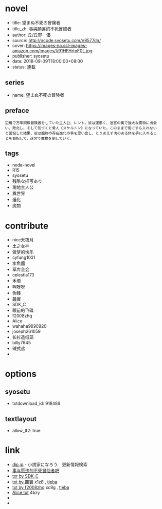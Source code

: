 # novel

- title: 望まぬ不死の冒険者
- title_zh: 事與願違的不死冒險者
- author: 丘/丘野　優
- source: http://ncode.syosetu.com/n8577dn/
- cover: https://images-na.ssl-images-amazon.com/images/I/91HFHrtpF0L.jpg
- publisher: syosetu
- date: 2018-09-09T18:00:00+08:00
- status: 連載

## series

- name: 望まぬ不死の冒険者

## preface


```
辺境で万年銅級冒険者をしていた主人公、レント。彼は運悪く、迷宮の奥で強大な魔物に出会い、敗北し、そして気づくと骨人《スケルトン》になっていた。このままで街にすら入れないと苦悩した結果、彼は魔物の存在進化の事を思い出し、とりあえず肉のある体を手に入れることを目指して、迷宮で魔物を倒していく。
```

## tags

- node-novel
- R15
- syosetu
- 残酷な描写あり
- 現地主人公
- 異世界
- 進化
- 魔物

# contribute

- nice天夜月
- 土之女神
- 做梦的快乐
- cyfung1031
- 水魚醬
- 草库金会
- celestia173
- 禾缗
- 啊呀呀
- 伪髅
- 龘實
- SDK_C
- 眼前的飞碟
- f2008zhq
- Alice
- wahaha9990920
- joseph261059
- 长衫造纸笼
- billy7645
- 碱式盐
- 

# options

## syosetu

- txtdownload_id: 918486

## textlayout

- allow_lf2: true

# link

- [dip.jp](https://narou.dip.jp/search.php?text=n8577dn&novel=all&genre=all&new_genre=all&length=0&down=0&up=100) - 小説家になろう　更新情報検索
- [事与愿违的不死冒险者吧](https://tieba.baidu.com/f?kw=%E4%BA%8B%E4%B8%8E%E6%84%BF%E8%BF%9D%E7%9A%84%E4%B8%8D%E6%AD%BB%E5%86%92%E9%99%A9%E8%80%85&ie=utf-8 "事与愿违的不死冒险者")
- [txr by SDK_C](https://tieba.baidu.com/p/5854693784?pid=121650524888&cid=0&red_tag=0833195265#121650524888)
- [txt by 龘實](https://pan.baidu.com/s/1dI8KPYu1TdWqRKEUW-tuEg) x1z8 , [tieba](http://tieba.baidu.com/p/5363881548?pid=118578420733#118578420733)
- [txt by f2008zhq](https://pan.baidu.com/s/1IERTh8IYNkjPjSsgi3k4vQ) xc8g , [tieba](https://tieba.baidu.com/p/5967895104)
- [Alice txt](https://pan.baidu.com/s/1Uo-opKhJNwdpRRVPhLwn-Q) 4bzy
- 
- 





